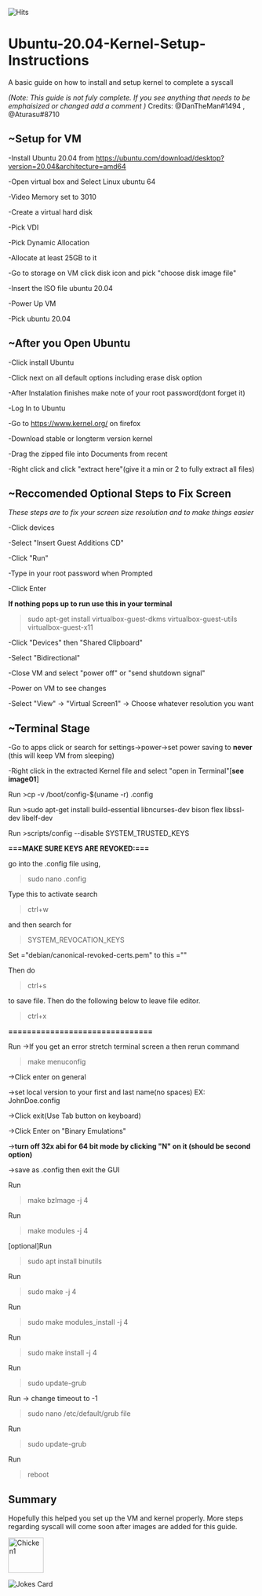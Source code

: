 ![Hits](https://hitcounter.pythonanywhere.com/count/tag.svg?url=https://github.com/TPseudoSyntax/Python)
# Ubuntu-20.04-Kernel-Setup-Instructions 
A basic guide on how to install and setup kernel to complete a syscall

*(Note: This guide is not fuly complete. If you see anything that needs to be emphaisized or changed add a comment )*
Credits: @DanTheMan#1494 , @Aturasu#8710 

## **~Setup for VM**
-Install Ubuntu 20.04 from https://ubuntu.com/download/desktop?version=20.04&architecture=amd64

-Open virtual box and Select Linux ubuntu 64

-Video Memory set to 3010

-Create a virtual hard disk

-Pick VDI

-Pick Dynamic Allocation

-Allocate at least 25GB to it

-Go to storage on VM click disk icon and pick "choose disk image file"

-Insert the ISO file ubuntu 20.04

-Power Up VM

-Pick ubuntu 20.04


## **~After you Open Ubuntu**
-Click install Ubuntu

-Click next on all default options including erase disk option

-After Instalation finishes make note of your root password(dont forget it)

-Log In to Ubuntu

-Go to https://www.kernel.org/ on firefox

-Download stable or longterm version kernel

-Drag the zipped file into Documents from recent

-Right click and click "extract here"(give it a min or 2 to fully extract all files)


## **~Reccomended Optional Steps to Fix Screen**
*These steps are to fix your screen size resolution and to make things easier*

-Click devices 

-Select "Insert Guest Additions CD"

-Click "Run"

-Type in your root password when Prompted

-Click Enter

**If nothing pops up to run use this in your terminal**
>sudo apt-get install virtualbox-guest-dkms virtualbox-guest-utils virtualbox-guest-x11



-Click "Devices" then "Shared Clipboard"

-Select "Bidirectional"

-Close VM and select "power off" or "send shutdown signal"

-Power on VM to see changes

-Select "View" -> "Virtual Screen1" -> Choose whatever resolution you want


## **~Terminal Stage**
-Go to apps click or search for settings->power->set power saving to __never__ (this will keep VM from sleeping)

-Right click in the extracted Kernel file and select "open in Terminal"[**see image01**]

Run >cp -v /boot/config-$(uname -r) .config

Run >sudo apt-get install build-essential libncurses-dev bison flex libssl-dev libelf-dev

Run >scripts/config --disable SYSTEM_TRUSTED_KEYS

**===MAKE SURE KEYS ARE REVOKED:===** 

go into the .config file using, 

>sudo nano .config 

Type this to activate search 

>ctrl+w 

and then search for 

>SYSTEM_REVOCATION_KEYS 

Set ="debian/canonical-revoked-certs.pem" to this =""

Then do 

>ctrl+s

to save file. Then do the following below to leave file editor.

>ctrl+x



**===============================**

Run ->If you get an error stretch terminal screen a then rerun command 

>make menuconfig

   ->Click enter on general
   
   ->set local version to your first and last name(no spaces) EX: JohnDoe.config
   
   ->Click exit(Use Tab button on keyboard)
   
   ->Click Enter on "Binary Emulations"
   
   ->__turn off 32x abi for 64 bit mode by clicking "N" on it (should be second option)__
   
   ->save as .config then exit the GUI
   


Run 

>make bzImage -j 4

Run 
>make modules -j 4

[optional]Run
>sudo apt install binutils

Run 
>sudo make -j 4

Run
>sudo make modules_install -j 4

Run
>sudo make install -j 4 

Run
>sudo update-grub

Run -> change timeout to -1
>sudo nano /etc/default/grub file

Run
>sudo update-grub

Run
>reboot


## **Summary**

Hopefully this helped you set up the VM and kernel properly. More steps regarding syscall will come soon after images are added for this guide. 



<img width="72" alt="Chicken1" src="https://user-images.githubusercontent.com/43308680/132917546-e46cdfeb-0f53-4868-af4c-9c3a0742a332.PNG"> 

![Jokes Card](https://readme-jokes.vercel.app/api)

